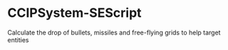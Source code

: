 # CCIPSystem-SEScript
Calculate the drop of bullets, missiles and free-flying grids to help target entities
